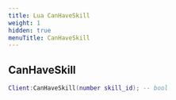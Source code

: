 ```yaml
---
title: Lua CanHaveSkill
weight: 1
hidden: true
menuTitle: CanHaveSkill
---
```

## CanHaveSkill
```lua
Client:CanHaveSkill(number skill_id); -- bool
```